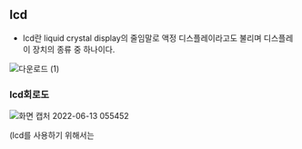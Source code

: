 ## lcd

- lcd란 liquid crystal display의 줄임말로 액정 디스플레이라고도 불리며 디스플레이 장치의 종류 중 하나이다.

![다운로드 (1)](https://user-images.githubusercontent.com/102521625/173253151-413e70e8-a01d-4cd4-a829-de33c07593f7.jpeg)

### lcd회로도

![화면 캡처 2022-06-13 055452](https://user-images.githubusercontent.com/102521625/173253242-d35f6172-3817-471e-a07d-60f9f86d3864.jpg)

(lcd를 사용하기 위해서는 
